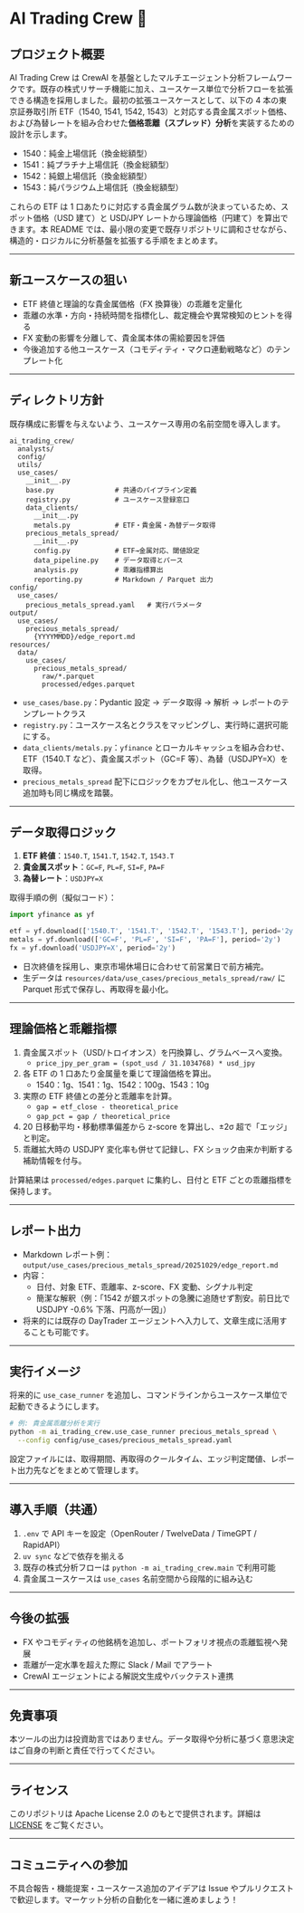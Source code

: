 

# AI Trading Crew 🤖

## プロジェクト概要
AI Trading Crew は CrewAI を基盤としたマルチエージェント分析フレームワークです。既存の株式リサーチ機能に加え、ユースケース単位で分析フローを拡張できる構造を採用しました。最初の拡張ユースケースとして、以下の 4 本の東京証券取引所 ETF（1540, 1541, 1542, 1543）と対応する貴金属スポット価格、および為替レートを組み合わせた**価格乖離（スプレッド）分析**を実装するための設計を示します。

- 1540：純金上場信託（換金総額型）
- 1541：純プラチナ上場信託（換金総額型）
- 1542：純銀上場信託（換金総額型）
- 1543：純パラジウム上場信託（換金総額型）

これらの ETF は 1 口あたりに対応する貴金属グラム数が決まっているため、スポット価格（USD 建て）と USD/JPY レートから理論価格（円建て）を算出できます。本 README では、最小限の変更で既存リポジトリに調和させながら、構造的・ロジカルに分析基盤を拡張する手順をまとめます。

---

## 新ユースケースの狙い
- ETF 終値と理論的な貴金属価格（FX 換算後）の乖離を定量化
- 乖離の水準・方向・持続時間を指標化し、裁定機会や異常検知のヒントを得る
- FX 変動の影響を分離して、貴金属本体の需給要因を評価
- 今後追加する他ユースケース（コモディティ・マクロ連動戦略など）のテンプレート化

---

## ディレクトリ方針
既存構成に影響を与えないよう、ユースケース専用の名前空間を導入します。

```
ai_trading_crew/
  analysts/
  config/
  utils/
  use_cases/
    __init__.py
    base.py               # 共通のパイプライン定義
    registry.py           # ユースケース登録窓口
    data_clients/
      __init__.py
      metals.py           # ETF・貴金属・為替データ取得
    precious_metals_spread/
      __init__.py
      config.py           # ETF→金属対応、閾値設定
      data_pipeline.py    # データ取得とパース
      analysis.py         # 乖離指標算出
      reporting.py        # Markdown / Parquet 出力
config/
  use_cases/
    precious_metals_spread.yaml   # 実行パラメータ
output/
  use_cases/
    precious_metals_spread/
      {YYYYMMDD}/edge_report.md
resources/
  data/
    use_cases/
      precious_metals_spread/
        raw/*.parquet
        processed/edges.parquet
```

- `use_cases/base.py`：Pydantic 設定 → データ取得 → 解析 → レポートのテンプレートクラス
- `registry.py`：ユースケース名とクラスをマッピングし、実行時に選択可能にする。
- `data_clients/metals.py`：`yfinance` とローカルキャッシュを組み合わせ、ETF（1540.T など）、貴金属スポット（GC=F 等）、為替（USDJPY=X）を取得。
- `precious_metals_spread` 配下にロジックをカプセル化し、他ユースケース追加時も同じ構成を踏襲。

---

## データ取得ロジック
1. **ETF 終値**：`1540.T`, `1541.T`, `1542.T`, `1543.T`
2. **貴金属スポット**：`GC=F`, `PL=F`, `SI=F`, `PA=F`
3. **為替レート**：`USDJPY=X`

取得手順の例（擬似コード）：
```python
import yfinance as yf

etf = yf.download(['1540.T', '1541.T', '1542.T', '1543.T'], period='2y')
metals = yf.download(['GC=F', 'PL=F', 'SI=F', 'PA=F'], period='2y')
fx = yf.download('USDJPY=X', period='2y')
```

- 日次終値を採用し、東京市場休場日に合わせて前営業日で前方補完。
- 生データは `resources/data/use_cases/precious_metals_spread/raw/` に Parquet 形式で保存し、再取得を最小化。

---

## 理論価格と乖離指標
1. 貴金属スポット（USD/トロイオンス）を円換算し、グラムベースへ変換。
   - `price_jpy_per_gram = (spot_usd / 31.1034768) * usd_jpy`
2. 各 ETF の 1 口あたり金属量を乗じて理論価格を算出。
   - 1540：1g、1541：1g、1542：100g、1543：10g
3. 実際の ETF 終値との差分と乖離率を計算。
   - `gap = etf_close - theoretical_price`
   - `gap_pct = gap / theoretical_price`
4. 20 日移動平均・移動標準偏差から z-score を算出し、±2σ 超で「エッジ」と判定。
5. 乖離拡大時の USDJPY 変化率も併せて記録し、FX ショック由来か判断する補助情報を付与。

計算結果は `processed/edges.parquet` に集約し、日付と ETF ごとの乖離指標を保持します。

---

## レポート出力
- Markdown レポート例：`output/use_cases/precious_metals_spread/20251029/edge_report.md`
- 内容：
  - 日付、対象 ETF、乖離率、z-score、FX 変動、シグナル判定
  - 簡潔な解釈（例：「1542 が銀スポットの急騰に追随せず割安。前日比で USDJPY -0.6% 下落、円高が一因」）
- 将来的には既存の DayTrader エージェントへ入力して、文章生成に活用することも可能です。

---

## 実行イメージ
将来的に `use_case_runner` を追加し、コマンドラインからユースケース単位で起動できるようにします。

```bash
# 例: 貴金属乖離分析を実行
python -m ai_trading_crew.use_case_runner precious_metals_spread \
  --config config/use_cases/precious_metals_spread.yaml
```

設定ファイルには、取得期間、再取得のクールタイム、エッジ判定閾値、レポート出力先などをまとめて管理します。

---

## 導入手順（共通）
1. `.env` で API キーを設定（OpenRouter / TwelveData / TimeGPT / RapidAPI）
2. `uv sync` などで依存を揃える
3. 既存の株式分析フローは `python -m ai_trading_crew.main` で利用可能
4. 貴金属ユースケースは `use_cases` 名前空間から段階的に組み込む

---

## 今後の拡張
- FX やコモディティの他銘柄を追加し、ポートフォリオ視点の乖離監視へ発展
- 乖離が一定水準を超えた際に Slack / Mail でアラート
- CrewAI エージェントによる解説文生成やバックテスト連携

---

## 免責事項
本ツールの出力は投資助言ではありません。データ取得や分析に基づく意思決定はご自身の判断と責任で行ってください。

---

## ライセンス
このリポジトリは Apache License 2.0 のもとで提供されます。詳細は [LICENSE](LICENSE) をご覧ください。

---

## コミュニティへの参加
不具合報告・機能提案・ユースケース追加のアイデアは Issue やプルリクエストで歓迎します。マーケット分析の自動化を一緒に進めましょう！
